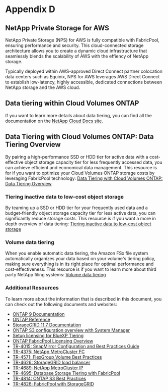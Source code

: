 # Appendix D
## NetApp Private Storage for AWS
NetApp Private Storage (NPS) for AWS is fully compatible with FabricPool, ensuring performance and security. This cloud-connected storage architecture allows you to create a dynamic cloud infrastructure that seamlessly blends the scalability of AWS with the effiency of NetApp storage.

Typically deployed within AWS-approved Direct Connect partner colocation data centers such as Equinix, NPS for AWS leverages AWS Direct Connect to establish low-latency, highly accessible, dedicated connections between NetApp storage and the AWS cloud.

## Data tiering within Cloud Volumes ONTAP 
If you want to learn more details about data tiering, you can find all the documentation on the [NetApp Cloud Docs site](https://docs.netapp.com/us-en/cloud/).
## Data Tiering with Cloud Volumes ONTAP: Data Tiering Overview
By pairing a high-performance SSD or HDD tier for active data with a cost-effective object storage capacity tier for less frequently accessed data, you can achieve efficient and economical data management. This resource is for if you want to optimize your Cloud Volumes ONTAP storage costs by leveraging FabricPool technology:
[Data Tiering with Cloud Volumes ONTAP: Data Tiering Overview](https://docs.netapp.com/us-en/bluexp-cloud-volumes-ontap/concept-data-tiering.html)
### Tiering inactive data to low-cost object storage
By teaming up a SSD or HDD tier for your frequently used data and a budget-friendly object storage capacity tier for less active data, you can significantly reduce storage costs. This resource is if you want a more in depth overview of data tiering: 
[Tiering inactive data to low-cost object storage](https://docs.netapp.com/us-en/bluexp-cloud-volumes-ontap/task-tiering.html)
### Volume data tiering
When you enable automatic data tiering, the Amazon FSx file system automatically organizes your data based on your volume's tiering policy, making sure everything is in its right place for optimal performance and cost-effectiveness. This resource is if you want to learn more about third party NetApp filing systems: 
[Volume data tiering](https://docs.netapp.com/us-en/bluexp-cloud-volumes-ontap/task-tiering.html)
### Additional Resources
To learn more about the information that is described in this document, you can check out the following documents and websites:

- [ONTAP 9 Documentation](https://docs.netapp.com/us-en/cloud/) <br>
- [ONTAP Reference](https://docs.netapp.com/us-en/ontap/concepts/manual-pages.html)<br>
- [StorageGRID 11.7 Documentation](https://docs.netapp.com/us-en/storagegrid-117/)<br>
- [ONTAP S3 configuration overview with System Manager](https://docs.netapp.com/us-en/ontap/s3-config/index.html)<br>
- [Setup licensing for BlueXP Tiering](https://docs.netapp.com/us-en/bluexp-tiering/task-licensing-cloud-tiering.html)<br>
- [ONTAP FabricPool Licensing Overview](https://kb.netapp.com/onprem/ontap/dm/FabricPool/ONTAP_FabricPool_(FP)_Licensing_Overview)<br>
- [TR-4015: SnapMirror Configuration and Best Practices Guide](https://www.netapp.com/pdf.html?item=/media/17229-tr4015pdf.pdf)<br>
- [TR-4375: NetApp MetroCluster FC](https://www.netapp.com/pdf.html?item=/media/13482-tr4375pdf.pdf)<br>
- [TR-4571: FlexGroup Volume Best Practices](https://www.netapp.com/us/media/tr-4571.pdf)<br>
- [TR-4626: StorageGRID load balancer](https://www.netapp.com/us/media/tr-4626.pdf)<br>
- [TR-4689: NetApp MetroCluster IP](https://www.netapp.com/us/media/tr-4689.pdf)<br>
- [TR-4695: Database Storage Tiering with FabricPool](https://www.netapp.com/us/media/tr-4695.pdf)<br>
- [TR-4814: ONTAP S3 Best Practices](https://www.netapp.com/us/media/tr-4814.pdf)<br>
- [TR-4826: FabricPool with StorageGRID](https://www.netapp.com/us/media/tr-4826.pdf)


